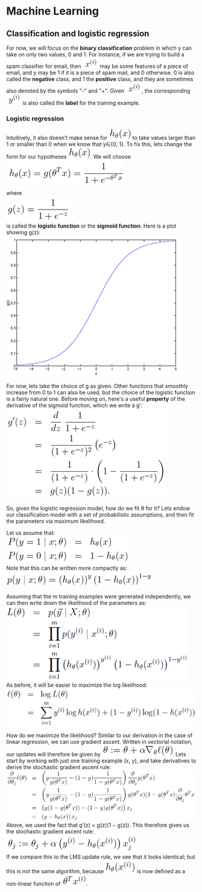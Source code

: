 # Machine Learning

## Classification and logistic regression

For now, we will focus on the **binary classification** problem in which y can take on only two values, 0 and 1. For instance, if we are trying to build a spam classifier for email, then ![](pic/x_with_subscript_(i).png) may be some features of a piece of email, and y may be 1 if it is a piece of spam mail, and 0 otherwise. 0 is also called the **negative** class, and 1 the **positive** class, and they are sometimes also denoted by the symbols "-" and "+". Given ![](pic/x_with_subscript_(i).png), the corresponding ![](pic/y_with_subscript_(i).png) is also called the **label** for the training example.

### Logistic regression

Intuitively, it also doesn’t make sense for ![](pic/h(x)_with_subscript_theta.png) to take values larger than 1 or smaller than 0 when we know that y∈{0, 1}. To fix this, lets change the form for our hypotheses ![](pic/h(x)_with_subscript_theta.png). We will choose  
![](pic/modified_hypothesis.png)  
where  
![](pic/g(z).png)  
is called the **logistic function** or the **sigmoid function**. Here is a plot showing g(z):  
![](pic/picture_of_g(z).png)  

For now, lets take the choice of g as given. Other functions that smoothly increase from 0 to 1 can also be used, but the choice of the logistic function is a fairly natural one. Before moving on, here's a useful **property** of the derivative of the sigmoid function, which we write a g′:  
![](pic/property_of_derivative_of_sigmoid_function.png)  

So, given the logistic regression model, how do we fit θ for it? Lets endow our classification model with a set of probabilistic assumptions, and then fit the parameters via maximum likelihood.  

Let us assume that:  
![](pic/assumptions.png)  
Note that this can be written more compactly as:  
![](pic/variant_of_assumption.png)  

Assuming that the m training examples were generated independently, we can then write down the likelihood of the parameters as:  
![](pic/likelihood_of_parameters.png)  
As before, it will be easier to maximize the log likelihood:  
![](pic/log_likelihood.png)  

How do we maximize the likelihood? Similar to our derivation in the case of linear regression, we can use gradient ascent. Written in vectorial notation, our updates will therefore be given by ![](pic/update_rule.png). Lets start by working with just one training example (x, y), and take derivatives to derive the stochastic gradient ascent rule:  
![](pic/derivative.png)  
Above, we used the fact that g′(z) = g(z)(1 − g(z)). This therefore gives us the stochastic gradient ascent rule:  
![](pic/complete_update_rule.png)  
If we compare this to the LMS update rule, we see that it looks identical; but this is not the same algorithm, because ![](pic/hypothesis_for_a_training_example.png) is now defined as a non-linear function of ![](pic/one_term.png).

